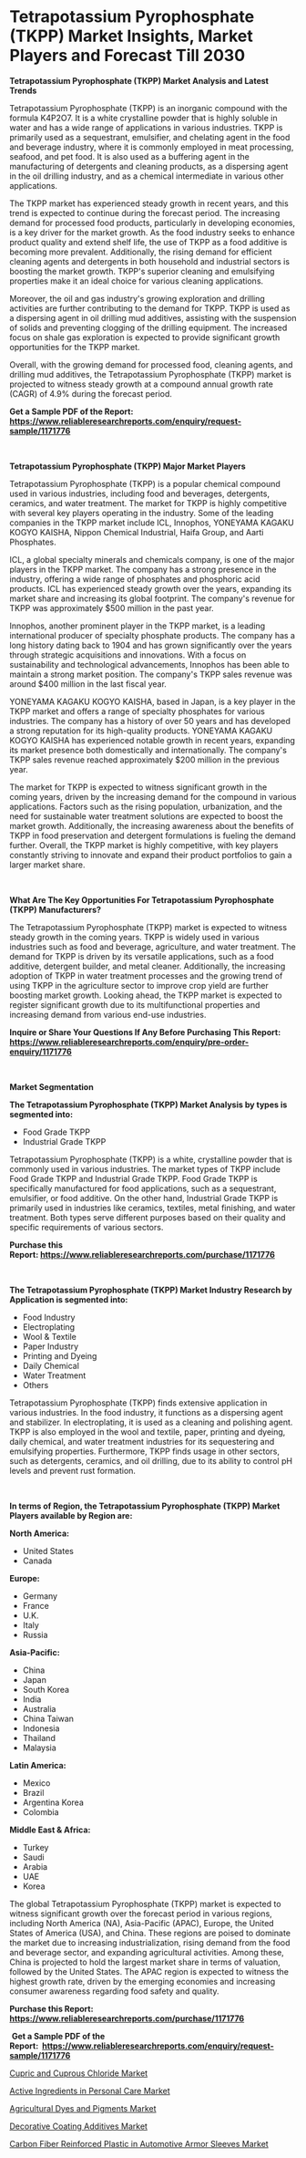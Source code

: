 <p><h1>Tetrapotassium Pyrophosphate (TKPP) Market Insights, Market Players and Forecast Till 2030</h1></p><p><strong>Tetrapotassium Pyrophosphate (TKPP) Market Analysis and Latest Trends</strong></p>
<p><p>Tetrapotassium Pyrophosphate (TKPP) is an inorganic compound with the formula K4P2O7. It is a white crystalline powder that is highly soluble in water and has a wide range of applications in various industries. TKPP is primarily used as a sequestrant, emulsifier, and chelating agent in the food and beverage industry, where it is commonly employed in meat processing, seafood, and pet food. It is also used as a buffering agent in the manufacturing of detergents and cleaning products, as a dispersing agent in the oil drilling industry, and as a chemical intermediate in various other applications.</p><p>The TKPP market has experienced steady growth in recent years, and this trend is expected to continue during the forecast period. The increasing demand for processed food products, particularly in developing economies, is a key driver for the market growth. As the food industry seeks to enhance product quality and extend shelf life, the use of TKPP as a food additive is becoming more prevalent. Additionally, the rising demand for efficient cleaning agents and detergents in both household and industrial sectors is boosting the market growth. TKPP's superior cleaning and emulsifying properties make it an ideal choice for various cleaning applications.</p><p>Moreover, the oil and gas industry's growing exploration and drilling activities are further contributing to the demand for TKPP. TKPP is used as a dispersing agent in oil drilling mud additives, assisting with the suspension of solids and preventing clogging of the drilling equipment. The increased focus on shale gas exploration is expected to provide significant growth opportunities for the TKPP market.</p><p>Overall, with the growing demand for processed food, cleaning agents, and drilling mud additives, the Tetrapotassium Pyrophosphate (TKPP) market is projected to witness steady growth at a compound annual growth rate (CAGR) of 4.9% during the forecast period.</p></p>
<p><strong>Get a Sample PDF of the Report:&nbsp; <a href="https://www.reliableresearchreports.com/enquiry/request-sample/1171776">https://www.reliableresearchreports.com/enquiry/request-sample/1171776</a></strong></p>
<p>&nbsp;</p>
<p><strong>Tetrapotassium Pyrophosphate (TKPP) Major Market Players</strong></p>
<p><p>Tetrapotassium Pyrophosphate (TKPP) is a popular chemical compound used in various industries, including food and beverages, detergents, ceramics, and water treatment. The market for TKPP is highly competitive with several key players operating in the industry. Some of the leading companies in the TKPP market include ICL, Innophos, YONEYAMA KAGAKU KOGYO KAISHA, Nippon Chemical Industrial, Haifa Group, and Aarti Phosphates.</p><p>ICL, a global specialty minerals and chemicals company, is one of the major players in the TKPP market. The company has a strong presence in the industry, offering a wide range of phosphates and phosphoric acid products. ICL has experienced steady growth over the years, expanding its market share and increasing its global footprint. The company's revenue for TKPP was approximately $500 million in the past year.</p><p>Innophos, another prominent player in the TKPP market, is a leading international producer of specialty phosphate products. The company has a long history dating back to 1904 and has grown significantly over the years through strategic acquisitions and innovations. With a focus on sustainability and technological advancements, Innophos has been able to maintain a strong market position. The company's TKPP sales revenue was around $400 million in the last fiscal year.</p><p>YONEYAMA KAGAKU KOGYO KAISHA, based in Japan, is a key player in the TKPP market and offers a range of specialty phosphates for various industries. The company has a history of over 50 years and has developed a strong reputation for its high-quality products. YONEYAMA KAGAKU KOGYO KAISHA has experienced notable growth in recent years, expanding its market presence both domestically and internationally. The company's TKPP sales revenue reached approximately $200 million in the previous year.</p><p>The market for TKPP is expected to witness significant growth in the coming years, driven by the increasing demand for the compound in various applications. Factors such as the rising population, urbanization, and the need for sustainable water treatment solutions are expected to boost the market growth. Additionally, the increasing awareness about the benefits of TKPP in food preservation and detergent formulations is fueling the demand further. Overall, the TKPP market is highly competitive, with key players constantly striving to innovate and expand their product portfolios to gain a larger market share.</p></p>
<p>&nbsp;</p>
<p><strong>What Are The Key Opportunities For Tetrapotassium Pyrophosphate (TKPP) Manufacturers?</strong></p>
<p><p>The Tetrapotassium Pyrophosphate (TKPP) market is expected to witness steady growth in the coming years. TKPP is widely used in various industries such as food and beverage, agriculture, and water treatment. The demand for TKPP is driven by its versatile applications, such as a food additive, detergent builder, and metal cleaner. Additionally, the increasing adoption of TKPP in water treatment processes and the growing trend of using TKPP in the agriculture sector to improve crop yield are further boosting market growth. Looking ahead, the TKPP market is expected to register significant growth due to its multifunctional properties and increasing demand from various end-use industries.</p></p>
<p><strong>Inquire or Share Your Questions If Any Before Purchasing This Report: <a href="https://www.reliableresearchreports.com/enquiry/pre-order-enquiry/1171776">https://www.reliableresearchreports.com/enquiry/pre-order-enquiry/1171776</a></strong></p>
<p>&nbsp;</p>
<p><strong>Market Segmentation</strong></p>
<p><strong>The Tetrapotassium Pyrophosphate (TKPP) Market Analysis by types is segmented into:</strong></p>
<p><ul><li>Food Grade TKPP</li><li>Industrial Grade TKPP</li></ul></p>
<p><p>Tetrapotassium Pyrophosphate (TKPP) is a white, crystalline powder that is commonly used in various industries. The market types of TKPP include Food Grade TKPP and Industrial Grade TKPP. Food Grade TKPP is specifically manufactured for food applications, such as a sequestrant, emulsifier, or food additive. On the other hand, Industrial Grade TKPP is primarily used in industries like ceramics, textiles, metal finishing, and water treatment. Both types serve different purposes based on their quality and specific requirements of various sectors.</p></p>
<p><strong>Purchase this Report:&nbsp;<a href="https://www.reliableresearchreports.com/purchase/1171776">https://www.reliableresearchreports.com/purchase/1171776</a></strong></p>
<p>&nbsp;</p>
<p><strong>The Tetrapotassium Pyrophosphate (TKPP) Market Industry Research by Application is segmented into:</strong></p>
<p><ul><li>Food Industry</li><li>Electroplating</li><li>Wool & Textile</li><li>Paper Industry</li><li>Printing and Dyeing</li><li>Daily Chemical</li><li>Water Treatment</li><li>Others</li></ul></p>
<p><p>Tetrapotassium Pyrophosphate (TKPP) finds extensive application in various industries. In the food industry, it functions as a dispersing agent and stabilizer. In electroplating, it is used as a cleaning and polishing agent. TKPP is also employed in the wool and textile, paper, printing and dyeing, daily chemical, and water treatment industries for its sequestering and emulsifying properties. Furthermore, TKPP finds usage in other sectors, such as detergents, ceramics, and oil drilling, due to its ability to control pH levels and prevent rust formation.</p></p>
<p>&nbsp;</p>
<p><strong>In terms of Region, the Tetrapotassium Pyrophosphate (TKPP) Market Players available by Region are:</strong></p>
<p>
    <p> <strong> North America: </strong>
        <ul>
            <li>United States</li>
            <li>Canada</li>
        </ul>
        </p> 
    <p> <strong> Europe: </strong>
        <ul>
            <li>Germany</li>
            <li>France</li>
            <li>U.K.</li>
            <li>Italy</li>
            <li>Russia</li>
        </ul>
        </p> 
    <p> <strong> Asia-Pacific: </strong>
        <ul>
            <li>China</li>
            <li>Japan</li>
            <li>South Korea</li>
            <li>India</li>
            <li>Australia</li>
            <li>China Taiwan</li>
            <li>Indonesia</li>
            <li>Thailand</li>
            <li>Malaysia</li>
        </ul>
        </p> 
    <p> <strong> Latin America: </strong>
        <ul>
            <li>Mexico</li>
            <li>Brazil</li>
            <li>Argentina Korea</li>
            <li>Colombia</li>
        </ul>
        </p> 
    <p> <strong> Middle East & Africa: </strong>
        <ul>
            <li>Turkey</li>
            <li>Saudi</li>
            <li>Arabia</li>
            <li>UAE</li>
            <li>Korea</li>
        </ul>
    </p>
    </p>
<p><p>The global Tetrapotassium Pyrophosphate (TKPP) market is expected to witness significant growth over the forecast period in various regions, including North America (NA), Asia-Pacific (APAC), Europe, the United States of America (USA), and China. These regions are poised to dominate the market due to increasing industrialization, rising demand from the food and beverage sector, and expanding agricultural activities. Among these, China is projected to hold the largest market share in terms of valuation, followed by the United States. The APAC region is expected to witness the highest growth rate, driven by the emerging economies and increasing consumer awareness regarding food safety and quality.</p></p>
<p><strong>Purchase this Report: <a href="https://www.reliableresearchreports.com/purchase/1171776">https://www.reliableresearchreports.com/purchase/1171776</a></strong></p>
<p>&nbsp;<strong>Get a Sample PDF of the Report:&nbsp;&nbsp;<a href="https://www.reliableresearchreports.com/enquiry/request-sample/1171776">https://www.reliableresearchreports.com/enquiry/request-sample/1171776</a></strong></p>
<p><strong></strong></p>
<p><p><a href="https://github.com/aliciawhite5576/Market-Research-Report-List-1/blob/main/cupric-and-cuprous-chloride-market.md">Cupric and Cuprous Chloride Market</a></p><p><a href="https://github.com/kuntayevaz/Market-Research-Report-List-1/blob/main/active-ingredients-in-personal-care-market.md">Active Ingredients in Personal Care Market</a></p><p><a href="https://github.com/kipkeeva/Market-Research-Report-List-1/blob/main/agricultural-dyes-and-pigments-market.md">Agricultural Dyes and Pigments Market</a></p><p><a href="https://github.com/marloy8/Market-Research-Report-List-1/blob/main/decorative-coating-additives-market.md">Decorative Coating Additives Market</a></p><p><a href="https://github.com/provorikovar/Market-Research-Report-List-1/blob/main/carbon-fiber-reinforced-plastic-in-automotive-armor-sleeves-market.md">Carbon Fiber Reinforced Plastic in Automotive Armor Sleeves Market</a></p></p>